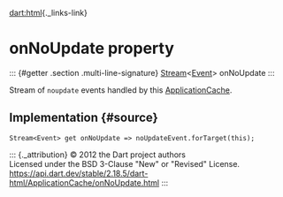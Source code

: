 [dart:html](../../dart-html/dart-html-library){._links-link}

onNoUpdate property
===================

::: {#getter .section .multi-line-signature}
[Stream](../../dart-async/stream-class)\<[Event](../event-class)\>
onNoUpdate
:::

Stream of `noupdate` events handled by this
[ApplicationCache](../applicationcache-class).

Implementation {#source}
--------------

``` {.language-dart data-language="dart"}
Stream<Event> get onNoUpdate => noUpdateEvent.forTarget(this);
```

::: {._attribution}
© 2012 the Dart project authors\
Licensed under the BSD 3-Clause \"New\" or \"Revised\" License.\
<https://api.dart.dev/stable/2.18.5/dart-html/ApplicationCache/onNoUpdate.html>
:::
